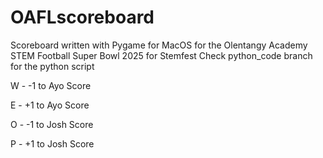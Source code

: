 # OAFLscoreboard
Scoreboard written with Pygame for MacOS for the Olentangy Academy STEM Football Super Bowl 2025 for Stemfest
Check python_code branch for the python script

W - -1 to Ayo Score

E - +1 to Ayo Score

O - -1 to Josh Score

P - +1 to Josh Score
